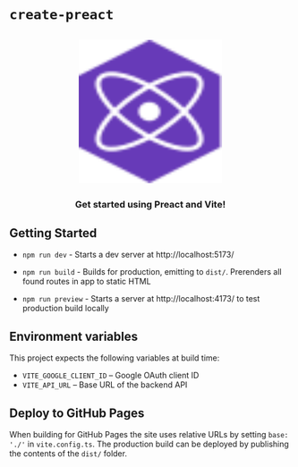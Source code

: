 # `create-preact`

<h2 align="center">
  <img height="256" width="256" src="./src/assets/preact.svg">
</h2>

<h3 align="center">Get started using Preact and Vite!</h3>

## Getting Started

-   `npm run dev` - Starts a dev server at http://localhost:5173/

-   `npm run build` - Builds for production, emitting to `dist/`. Prerenders all found routes in app to static HTML

-   `npm run preview` - Starts a server at http://localhost:4173/ to test production build locally

## Environment variables

This project expects the following variables at build time:

- `VITE_GOOGLE_CLIENT_ID` – Google OAuth client ID
- `VITE_API_URL` – Base URL of the backend API

## Deploy to GitHub Pages

When building for GitHub Pages the site uses relative URLs by
setting `base: './'` in `vite.config.ts`. The production build can be
deployed by publishing the contents of the `dist/` folder.
